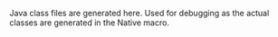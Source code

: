 Java class files are generated here.  Used for debugging as the actual classes are generated in the Native macro.

